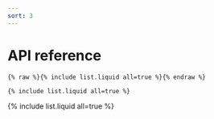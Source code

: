 ```yaml
---
sort: 3
---
```


# API reference

```
{% raw %}{% include list.liquid all=true %}{% endraw %}

{% include list.liquid all=true %}
```

{% include list.liquid all=true %}
